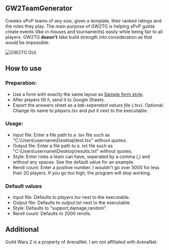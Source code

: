 ## GW2TeamGenerator
 Creates sPvP teams of any size, given a template, their ranked ratings and the roles they play. The main purpose of GW2TG is helping sPvP guilds create events (like in-houses and tournaments) easily while being fair to all players. GW2TG **doesn't** take build strength into consideration as that would be impossible.

![GW2TG GUI](https://i.imgur.com/KHEwN1H.png)

## How to use
### Preparation:
* Use a form with exactly the same layout as [Sample form style](https://docs.google.com/forms/d/e/1FAIpQLScUDl_ECvYax1dhXi13cHridjF3wl4U2-fbC9Iq4fAWXI0wUw/viewform).
* After players fill it, send it to Google Sheets.
* Export the answers sheet as a *tab-seperated values file (.tsv)*. Optional: Change its name to *players.tsv* and put it next to the executable.

### Usage:
* Input file: Enter a file path to a .tsv file such as "C:\Users\username\Desktop\test.tsv" without quotes.
* Output file: Enter a file path to a .txt file such as "C:\Users\username\Desktop\results.txt" without quotes.
* Style: Enter roles a team can have, seperated by a comma (,) and without any spaces. See the default value for an example.
* Reroll count: Enter a positive number. I wouldn't go over 5000 for less than 20 players. If you go too high, the program will stop working.

### Default values
* Input file: Defaults to *players.tsv* next to the executable.
* Output file: Defaults to *output.txt* next to the executable.
* Style: Defaults to "support,damage,random".
* Reroll count: Defaults to 2000 rerolls.

## Additional
 Guild Wars 2 is a property of ArenaNet. I am not affiliated with ArenaNet.
